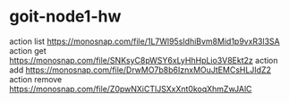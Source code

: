 # goit-node1-hw

action list
https://monosnap.com/file/1L7Wl95sIdhiBvm8Mid1p9vxR3l3SA
action get
https://monosnap.com/file/SNKsyC8pWSY6xLyHhHpLio3V8Ekt2z
action add
https://monosnap.com/file/DrwMO7b8b6IznxMOuJtEMCsHLJIdZ2
action remove
https://monosnap.com/file/Z0pwNXiCTlJSXxXnt0koqXhmZwJAlC
